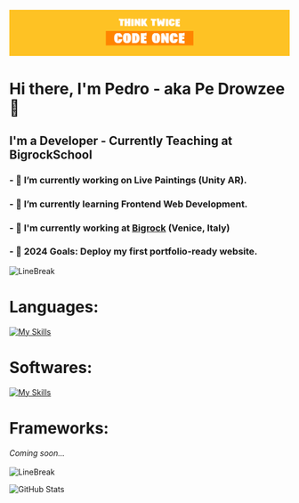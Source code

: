 ![Think twice Code Once](https://raw.githubusercontent.com/RojoPedro/RojoPedro/7b1e0b6364558bc327bb5086d2d4771479fd9436/BannerGithub.jpg)
# Hi there, I'm Pedro - aka Pe Drowzee 👋

## **I'm a Developer - Currently Teaching at BigrockSchool**

### - 🔭 I’m currently working on Live Paintings (Unity AR).
### - 🌱 I’m currently learning Frontend Web Development.
### - 💼 I'm currently working at [Bigrock](https://www.bigrock.it/?gad_source=1&gclid=EAIaIQobChMIl5Sz0YuXhwMVjahoCR28NAGXEAAYASAAEgIi4PD_BwE) (Venice, Italy)
### - 🥅 2024 Goals: Deploy my first portfolio-ready website.

![LineBreak](https://camo.githubusercontent.com/ace7effc2b35cda2c66d5952869af563e851f89e5e1af029cfc9f69c7bebe78d/68747470733a2f2f692e696d6775722e636f6d2f77617856496d762e706e67)

# Languages:
[![My Skills](https://skillicons.dev/icons?i=cs,python,html,css,js)](https://skillicons.dev)
<br/>
# Softwares:
[![My Skills](https://skillicons.dev/icons?i=unity,unreal,vscode)](https://skillicons.dev)
<br/>
# Frameworks:
*Coming soon...*
<br/>
<br/>
![LineBreak](https://camo.githubusercontent.com/ace7effc2b35cda2c66d5952869af563e851f89e5e1af029cfc9f69c7bebe78d/68747470733a2f2f692e696d6775722e636f6d2f77617856496d762e706e67)

![GitHub Stats](https://github-readme-stats.vercel.app/api?username=RojoPedro&theme=nightowl&show_icons=true&hide_border=true&count_private=true)
